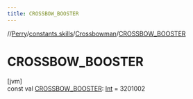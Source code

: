 ```yaml
---
title: CROSSBOW_BOOSTER
---
```

//[Perry](../../../index.html)/[constants.skills](../index.html)/[Crossbowman](index.html)/[CROSSBOW_BOOSTER](-c-r-o-s-s-b-o-w_-b-o-o-s-t-e-r.html)



# CROSSBOW_BOOSTER



[jvm]\
const val [CROSSBOW_BOOSTER](-c-r-o-s-s-b-o-w_-b-o-o-s-t-e-r.html): [Int](https://kotlinlang.org/api/latest/jvm/stdlib/kotlin/-int/index.html) = 3201002




